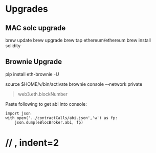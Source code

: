 # Upgrades

## MAC solc upgrade

brew update
brew upgrade
brew tap ethereum/ethereum
brew install solidity

## Brownie Upgrade

pip install eth-brownie -U


source $HOME/v/bin/activate
brownie console --network private
> web3.eth.blockNumber

Paste following to get abi into console:

```
import json
with open('../contractCalls/abi.json','w') as fp:
    json.dump(eBlocBroker.abi, fp)
```
# // , indent=2
